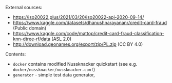 External sources:
- https://iso20022.plus/2021/03/20/iso20022-api-2020-09-14/ 
- https://www.kaggle.com/datasets/dhanushnarayananr/credit-card-fraud (Public domain)
- https://www.kaggle.com/code/mattop/credit-card-fraud-classification-knn-dtree-rf/data (ASL 2.0)
- http://download.geonames.org/export/zip/PL.zip (CC BY 4.0)

Contents:
- `docker` contains modified Nussknacker quickstart (see e.g. `docker/nussknacker/nussknacker.conf`)
- `generator` - simple test data generator, 